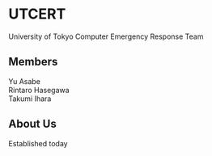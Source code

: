 # UTCERT
University of Tokyo Computer Emergency Response Team

## Members
Yu Asabe  
Rintaro Hasegawa  
Takumi Ihara  

## About Us
Established today
